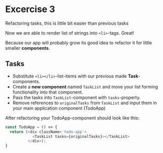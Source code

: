 # Excercise 3

Refactoring tasks, this is little bit easier than previous tasks

Now we are able to render list of strings into `<li>`-tags. Great!

Because our app will probably grow its good idea to refactor it for little smaller **components**.

## Tasks

- Substitute `<li></li>`-list-items with our previous made **Task**-components.
- Create a **new component** named `TaskList` and move your list forming functionality into that component.
- Pass the tasks into `TaskList`-component with `tasks`-property.
- Remove references to `originalTasks` from `TaskList` and input them in your main application component (TodoApp)

After refactoring your TodoApp-component should look like this:

```javascript
const TodoApp = () => {
  return (<div className='todo-app'>
            <TaskList tasks={originalTasks}></TaskList>
          </div>);
}
```
